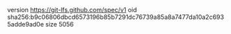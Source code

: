 version https://git-lfs.github.com/spec/v1
oid sha256:b9c06806dbcd6573196b85b7291dc76739a85a8a7477da10a2c6935adde9ad0e
size 5056
